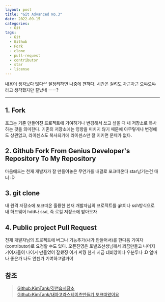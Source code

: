 ```yaml
---
layout: post
title: "Git Advanced No.3"
date: 2022-09-15
categories:
  - Git
tags:
  - Git
  - Github
  - Fork
  - clone
  - pull-request
  - contributor
  - star
  - license
---
```


내용이 생각보다 많다^^ 잘정리하면 나중에 편하다. 시간은 걸려도 차근차근 으쌰으쌰
라고 생각했지만 끝났네 ㅡㅡ?

---

## 1. Fork

포크는 기존 만들어진 프로젝트에 기여하거나 변경해서 쓰고 싶을 때 내 저장소로 복사하는 것을 의미한다. 기존의 저장소에는 영향을 미치지 않기 때문에 아무렇게나 변경해도 상관없고, 라이센스도 복사되기에 라이센스만 잘 지키면 문제가 없다.

## 2. Github Fork From Genius Developer's Repository To My Repository

마음에드는 천재 개발자가 잘 만들어놓은 무언가를 내걸로 포크떠온다 star남기는건 매너 :D

## 3. git clone

내 원격 저장소에 포크떠온 훌륭한 천재 개발자님의 프로젝트를 git이나 ssh방식으로 내 하드웨어 hdd나 ssd, 즉 로컬 저장소에 받아오자

## 4. Public project Pull Request

천재 개발자님의 프로젝트에 버그나 기능추가(내가 만들어서)를 한다음 기여자(contributor)로 요청할 수도 있다. 오픈진영은 토발즈선생님께서 쬐끔만들고 나머지 기여자들이 나이거 만들었어 잘했징 이거 써줭 한게 지금 데비앙이나 우분투나 :D 얼마나 좋은가 나도 언젠가 기여하고말거야

## 참조

> [Github:KimTank/깃연습저장소](https://github.com/KimTank/git-practice-fuzzy-potato)  
> [Github:KimTank/내아고라스테이츠만들기 포크떠왔어요](https://github.com/KimTank/fe-sprint-my-agora-states)
